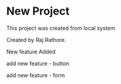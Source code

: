 # New Project

This project was created from local system

Created by Raj Rathore.

New feature Added

add new feature - button

add new feature - form
